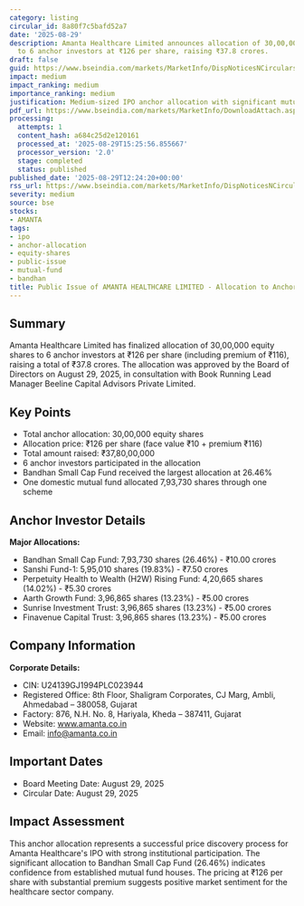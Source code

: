 ```yaml
---
category: listing
circular_id: 8a80f7c5bafd52a7
date: '2025-08-29'
description: Amanta Healthcare Limited announces allocation of 30,00,000 equity shares
  to 6 anchor investors at ₹126 per share, raising ₹37.8 crores.
draft: false
guid: https://www.bseindia.com/markets/MarketInfo/DispNoticesNCirculars.aspx?Noticeid={EE4AE996-EC6F-424C-8CD8-C19E799A226D}&noticeno=20250829-34&dt=08/29/2025&icount=34&totcount=55&flag=0
impact: medium
impact_ranking: medium
importance_ranking: medium
justification: Medium-sized IPO anchor allocation with significant mutual fund participation
pdf_url: https://www.bseindia.com/markets/MarketInfo/DownloadAttach.aspx?id=20250829-34&attachedId=18965e6f-ddd8-494f-8b7e-2b2040f8b665
processing:
  attempts: 1
  content_hash: a684c25d2e120161
  processed_at: '2025-08-29T15:25:56.855667'
  processor_version: '2.0'
  stage: completed
  status: published
published_date: '2025-08-29T12:24:20+00:00'
rss_url: https://www.bseindia.com/markets/MarketInfo/DispNoticesNCirculars.aspx?Noticeid={EE4AE996-EC6F-424C-8CD8-C19E799A226D}&noticeno=20250829-34&dt=08/29/2025&icount=34&totcount=55&flag=0
severity: medium
source: bse
stocks:
- AMANTA
tags:
- ipo
- anchor-allocation
- equity-shares
- public-issue
- mutual-fund
- bandhan
title: Public Issue of AMANTA HEALTHCARE LIMITED - Allocation to Anchor Investors
---
```


## Summary

Amanta Healthcare Limited has finalized allocation of 30,00,000 equity shares to 6 anchor investors at ₹126 per share (including premium of ₹116), raising a total of ₹37.8 crores. The allocation was approved by the Board of Directors on August 29, 2025, in consultation with Book Running Lead Manager Beeline Capital Advisors Private Limited.

## Key Points

- Total anchor allocation: 30,00,000 equity shares
- Allocation price: ₹126 per share (face value ₹10 + premium ₹116)
- Total amount raised: ₹37,80,00,000
- 6 anchor investors participated in the allocation
- Bandhan Small Cap Fund received the largest allocation at 26.46%
- One domestic mutual fund allocated 7,93,730 shares through one scheme

## Anchor Investor Details

**Major Allocations:**
- Bandhan Small Cap Fund: 7,93,730 shares (26.46%) - ₹10.00 crores
- Sanshi Fund-1: 5,95,010 shares (19.83%) - ₹7.50 crores
- Perpetuity Health to Wealth (H2W) Rising Fund: 4,20,665 shares (14.02%) - ₹5.30 crores
- Aarth Growth Fund: 3,96,865 shares (13.23%) - ₹5.00 crores
- Sunrise Investment Trust: 3,96,865 shares (13.23%) - ₹5.00 crores
- Finavenue Capital Trust: 3,96,865 shares (13.23%) - ₹5.00 crores

## Company Information

**Corporate Details:**
- CIN: U24139GJ1994PLC023944
- Registered Office: 8th Floor, Shaligram Corporates, CJ Marg, Ambli, Ahmedabad – 380058, Gujarat
- Factory: 876, N.H. No. 8, Hariyala, Kheda – 387411, Gujarat
- Website: www.amanta.co.in
- Email: info@amanta.co.in

## Important Dates

- Board Meeting Date: August 29, 2025
- Circular Date: August 29, 2025

## Impact Assessment

This anchor allocation represents a successful price discovery process for Amanta Healthcare's IPO with strong institutional participation. The significant allocation to Bandhan Small Cap Fund (26.46%) indicates confidence from established mutual fund houses. The pricing at ₹126 per share with substantial premium suggests positive market sentiment for the healthcare sector company.